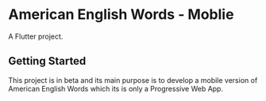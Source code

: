 # American English Words - Moblie

A Flutter project.

## Getting Started

This project is in beta and its main purpose is to develop a mobile version of American English Words which its is only a Progressive Web App.